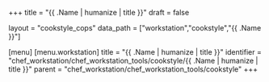 +++
title = "{{ .Name | humanize | title }}"
draft = false

layout = "cookstyle_cops"
data_path = ["workstation","cookstyle","{{ .Name }}"]

[menu]
  [menu.workstation]
    title = "{{ .Name | humanize | title }}"
    identifier = "chef_workstation/chef_workstation_tools/cookstyle/{{ .Name | humanize | title }}"
    parent = "chef_workstation/chef_workstation_tools/cookstyle"
+++

<!-- The contents of this page are automatically generated from the {{ .Name }}.yaml file
in the docs-chef-io/data/workstation/cookstyle directory in the chef/chef-workstation repository. -->
